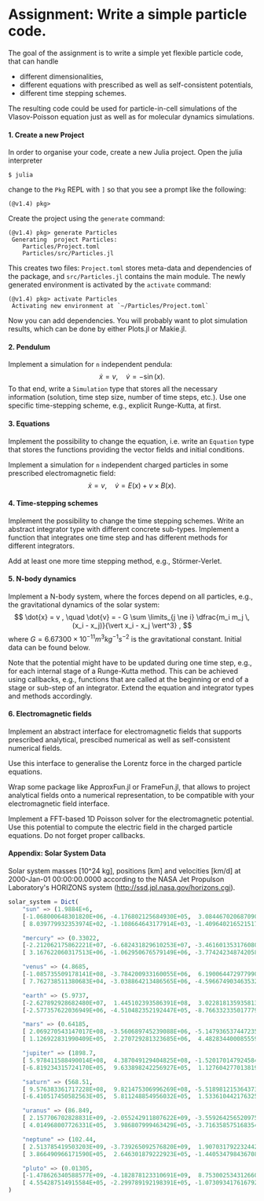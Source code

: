 # Assignment: Write a simple particle code.

The goal of the assignment is to write a simple yet flexible particle code, that can handle

- different dimensionalities,
- different equations with prescribed as well as self-consistent potentials,
- different time stepping schemes.

The resulting code could be used for particle-in-cell simulations of the Vlasov-Poisson equation just as well as for molecular dynamics simulations.


#### 1. Create a new Project

In order to organise your code, create a new Julia project.
Open the julia interpreter
```
$ julia
```
change to the `Pkg` REPL with `]` so that you see a prompt like the following:
```
(@v1.4) pkg>
```
Create the project using the `generate` command:
```
(@v1.4) pkg> generate Particles
 Generating  project Particles:
    Particles/Project.toml
    Particles/src/Particles.jl
```
This creates two files: `Project.toml` stores meta-data and dependencies of the package, and `src/Particles.jl` contains the main module.
The newly generated environment is activated by the `activate` command:
```
(@v1.4) pkg> activate Particles
 Activating new environment at `~/Particles/Project.toml`
```
Now you can add dependencies.
You will probably want to plot simulation results, which can be done by either Plots.jl or Makie.jl.


#### 2. Pendulum

Implement a simulation for `n` independent pendula:
$$
\dot{x} = v , \quad
\dot{v} = - \sin(x) .
$$
To that end, write a `Simulation` type that stores all the necessary information (solution, time step size, number of time steps, etc.). Use one specific time-stepping scheme, e.g., explicit Runge-Kutta, at first.


#### 3. Equations

Implement the possibility to change the equation, i.e. write an `Equation` type that stores the functions providing the vector fields and initial conditions.

Implement a simulation for `n` independent charged particles in some prescribed electromagnetic field:
$$
\dot{x} = v , \quad
\dot{v} = E (x) + v \times B(x) .
$$


#### 4. Time-stepping schemes

Implement the possibility to change the time stepping schemes.
Write an abstract integrator type with different concrete sub-types.
Implement a function that integrates one time step and has different methods for different integrators.

Add at least one more time stepping method, e.g., Störmer-Verlet.


#### 5. N-body dynamics

Implement a N-body system, where the forces depend on all particles, e.g., the gravitational dynamics of the solar system:
$$
\dot{x} = v , \quad
\dot{v} = - G \sum \limits_{j \ne i} \dfrac{m_i m_j \, (x_i - x_j)}{\vert x_i - x_j \vert^3} ,
$$
where $G = 6.67300 \times 10^{−11} m^{3} kg^{−1} s^{−2}$ is the gravitational constant. Initial data can be found below.

Note that the potential might have to be updated during one time step, e.g., for each internal stage of a Runge-Kutta method.
This can be achieved using callbacks, e.g., functions that are called at the beginning or end of a stage or sub-step of an integrator.
Extend the equation and integrator types and methods accordingly.


#### 6. Electromagnetic fields

Implement an abstract interface for electromagnetic fields that supports prescribed analytical, prescibed numerical as well as self-consistent numerical fields.

Use this interface to generalise the Lorentz force in the charged particle equations.

Wrap some package like ApproxFun.jl or FrameFun.jl, that allows to project analytical fields onto a numerical representation, to be compatible with your electromagnetic field interface.

Implement a FFT-based 1D Poisson solver for the electromagnetic potential. Use this potential to compute the electric field in the charged particle equations. Do not forget proper callbacks.



#### Appendix: Solar System Data

Solar system masses [10^24 kg], positions [km] and velocities [km/d] at 2000-Jan-01 00:00:00.0000
according to the NASA Jet Propulson Laboratory's HORIZONS system (http://ssd.jpl.nasa.gov/horizons.cgi).

```julia
solar_system = Dict(
    "sun" => (1.9884E+6,
    [-1.068000648301820E+06, -4.176802125684930E+05,  3.084467020687090E+04],
    [ 8.039779932353974E+02, -1.108664643177914E+03, -1.409640216521517E+01]),

    "mercury" => (0.33022,
    [-2.212062175862221E+07, -6.682431829610253E+07, -3.461601353176080E+06],
    [ 3.167622060317513E+06, -1.062950676579149E+06, -3.774242348742058E+05]),

    "venus" => (4.8685,
    [-1.085735509178141E+08, -3.784200933160055E+06,  6.190064472977990E+06],
    [ 7.762738511380683E+04, -3.038864213486565E+06, -4.596674903463532E+04]),

    "earth" => (5.9737,
    [-2.627892928682480E+07,  1.445102393586391E+08,  3.022818135935813E+04],
    [-2.577357622036949E+06, -4.510482352192447E+05, -8.766332335017779E+00]),

    "mars" => (0.64185,
    [ 2.069270543147017E+08, -3.560689745239088E+06, -5.147936537447235E+06],
    [ 1.126922831990409E+05,  2.270729281323685E+06,  4.482834400085559E+04]),

    "jupiter" => (1898.7,
    [ 5.978411588490014E+08,  4.387049129404825E+08, -1.520170147924584E+07],
    [-6.819234315724170E+05,  9.633898242256927E+05,  1.127604277013819E+04]),

    "saturn" => (568.51,
    [ 9.576383361717228E+08,  9.821475306996269E+08, -5.518981215364373E+07],
    [-6.410517450582563E+05,  5.811248854956032E+05,  1.533610442176325E+04]),

    "uranus" => (86.849,
    [ 2.157706702828831E+09, -2.055242911807622E+09, -3.559264256520975E+07],
    [ 4.014968007726331E+05,  3.986807999463429E+05, -3.716358575168354E+03]),

    "neptune" => (102.44,
    [ 2.513785419503203E+09, -3.739265092576820E+09,  1.907031792232442E+07],
    [ 3.866490966171590E+05,  2.646301879222923E+05, -1.440534798436708E+04]),

    "pluto" => (0.01305,
    [-1.478626340588577E+09, -4.182878123310691E+09,  8.753002534312660E+08],
    [ 4.554287514915584E+05, -2.299789192198391E+05, -1.073093417616792E+05])
)
```
